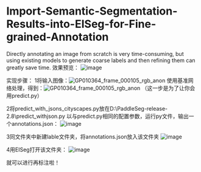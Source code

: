 # Import-Semantic-Segmentation-Results-into-EISeg-for-Fine-grained-Annotation
Directly annotating an image from scratch is very time-consuming, but using existing models to generate coarse labels and then refining them can greatly save time.
效果预览：
![image](https://github.com/HongminMu/Import-Semantic-Segmentation-Results-into-EISeg-for-Fine-grained-Annotation/assets/57067148/5da80cf9-fbbb-4487-8e70-5d3fc1a2beb1)

实现步骤：
1将输入图像：![GP010364_frame_000105_rgb_anon](https://github.com/HongminMu/Import-Semantic-Segmentation-Results-into-EISeg-for-Fine-grained-Annotation/assets/57067148/8dbf0ba9-d19f-487a-8e0b-ba89618ee648)
使用基准网络处理，得到：![GP010364_frame_000105_rgb_anon](https://github.com/HongminMu/Import-Semantic-Segmentation-Results-into-EISeg-for-Fine-grained-Annotation/assets/57067148/e4f4b755-b0c8-4940-b0cd-74d9428de4fd) （这一步是为了让你会用predict.py）

2将predict_with_jsons_cityscapes.py放在D:\PaddleSeg-release-2.8\predict_withjson.py
以与predict.py相同的配置参数，运行py文件，输出一个annotations.json：
![image](https://github.com/HongminMu/Import-Semantic-Segmentation-Results-into-EISeg-for-Fine-grained-Annotation/assets/57067148/c8a1bbd4-932d-4a57-a1ba-255115609372)

3同文件夹中新建lable文件夹，将annotations.json放入该文件夹
![image](https://github.com/HongminMu/Import-Semantic-Segmentation-Results-into-EISeg-for-Fine-grained-Annotation/assets/57067148/41383806-9a38-4edb-9cce-151caf2ddbc0)

4用EISeg打开该文件夹：
![image](https://github.com/HongminMu/Import-Semantic-Segmentation-Results-into-EISeg-for-Fine-grained-Annotation/assets/57067148/5da80cf9-fbbb-4487-8e70-5d3fc1a2beb1)

就可以进行再标注啦！

